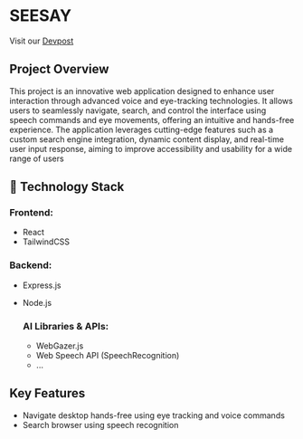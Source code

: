 # SEESAY

Visit our [Devpost](https://devpost.com)

## Project Overview

This project is an innovative web application designed to enhance user interaction through advanced voice and eye-tracking technologies. It allows users to seamlessly navigate, search, and control the interface using speech commands and eye movements, offering an intuitive and hands-free experience. The application leverages cutting-edge features such as a custom search engine integration, dynamic content display, and real-time user input response, aiming to improve accessibility and usability for a wide range of users

## 🚀 Technology Stack

### Frontend:

- React
- TailwindCSS

### Backend:

- Express.js
- Node.js

  ### AI Libraries & APIs:

  - WebGazer.js
  - Web Speech API (SpeechRecognition)
  - ...

## Key Features

- Navigate desktop hands-free using eye tracking and voice commands
- Search browser using speech recognition
